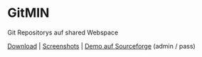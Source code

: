 # GitMIN
Git Repositorys auf shared Webspace

[Download](https://github.com/frickelblog/GitMIN/releases) |
[Screenshots](https://github.com/frickelblog/GitMIN/wiki/Screenshots) | 
[Demo auf Sourceforge](http://gitmin.sourceforge.net/1.0/gitmin.php) (admin / pass)
